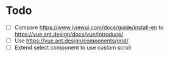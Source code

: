 # Todo

- [ ] Compare https://www.iviewui.com/docs/guide/install-en to https://vue.ant.design/docs/vue/introduce/
- [ ] Use https://vue.ant.design/components/grid/
- [ ] Extend select component to use custom scroll
